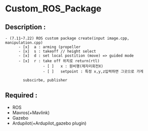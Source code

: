 # Custom_ROS_Package

## Description :
    - (7.11~7.22) ROS custom package create(input image.cpp, manipulation.cpp)
          - [x]  a : arming (propeller 
          - [x]  s : takeoff // height select
          - [x]  d : set local postition (move) => guided mode
          - [x]  r : take off 위치로 return(rtl)
                     - [ ]   x : 원비행(제자리회전X)
                     - [ ]   setpoint : 특정 x,y,z입력하면 그곳으로 가게
            
            subscirbe, publisher

## Required :
- ROS
- Mavros(+Mavlink)
- Gazebo    
- Ardupilot(+Ardupilot_gazebo plugin)
    

